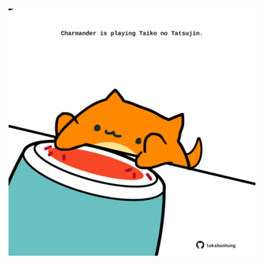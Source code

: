 <!-- built at 15/01/2022, 17:06:37 UTC -->
<p align="center">
  <img width="500" height="500" src="./ReadmeImage.svg">
</p>
